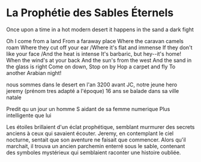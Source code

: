 # La Prophétie des Sables Éternels

Once upon a time in a hot modern desert it happens in the sand a dark fight 

Oh I come from a land
From a faraway place
Where the caravan camels roam
Where they cut off your ear /Where it's flat and immense
If they don't like your face /And the heat is intense
It's barbaric, but hey--it's home!
When the wind's at your back
And the sun's from the west
And the sand in the glass is right
Come on down,
Stop on by
Hop a carpet and fly
To another Arabian night!

nous sommes dans le desert en l'an 3200 avant JC, 
notre jeune hero jeremy (prénom tres adapté a l'époque) 16 ans 
se balade dans sa ville natale


Predit qu un jour un homme
S aidant de sa femme numerique 
Plus intelligente que lui

Les étoiles brillaient d'un éclat prophétique, semblant murmurer des secrets anciens à ceux qui savaient écouter.
Jeremy, en contemplant le ciel nocturne, sentait que son aventure ne faisait que commencer.
Alors qu'il marchait, il trouva un ancien parchemin enterré sous le sable, contenant des symboles mystérieux qui semblaient raconter une histoire oubliée.
